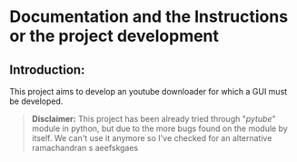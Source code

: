# Documentation and the Instructions or the project development 

## Introduction:  
This project aims to develop an youtube downloader for which a GUI must be developed.
>**Disclaimer:** 
 This project has been already tried through "_pytube_" module in python, but due to the more bugs  found on the module by itself. We can't use it anymore so I've checked for an alternative    
 ramachandran s aeefskgaes
